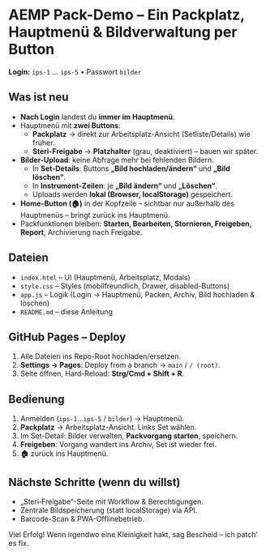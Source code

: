 
# AEMP Pack-Demo – Ein Packplatz, Hauptmenü & Bildverwaltung per Button

**Login:** `ips-1` … `ips-5` • Passwort `bilder`

## Was ist neu
- **Nach Login** landest du **immer im Hauptmenü**.
- Hauptmenü mit **zwei Buttons**:
  - **Packplatz** → direkt zur Arbeitsplatz-Ansicht (Setliste/Details) wie früher.
  - **Steri-Freigabe** → **Platzhalter** (grau, deaktiviert) – bauen wir später.
- **Bilder-Upload**: keine Abfrage mehr bei fehlenden Bildern.
  - In **Set-Details**: Buttons **„Bild hochladen/ändern“** und **„Bild löschen“**.
  - In **Instrument-Zeilen**: je **„Bild ändern“** und **„Löschen“**.
  - Uploads werden **lokal (Browser, localStorage)** gespeichert.
- **Home-Button (🏠)** in der Kopfzeile – sichtbar nur außerhalb des Hauptmenüs – bringt zurück ins Hauptmenü.
- Packfunktionen bleiben: **Starten, Bearbeiten, Stornieren, Freigeben, Report**, Archivierung nach Freigabe.

## Dateien
- `index.html` – UI (Hauptmenü, Arbeitsplatz, Modals)
- `style.css` – Styles (mobilfreundlich, Drawer, disabled-Buttons)
- `app.js` – Logik (Login → Hauptmenü, Packen, Archiv, Bild hochladen & löschen)
- `README.md` – diese Anleitung

## GitHub Pages – Deploy
1. Alle Dateien ins Repo-Root hochladen/ersetzen.
2. **Settings → Pages**: Deploy from a branch → `main` / `/ (root)`.
3. Seite öffnen, Hard-Reload: **Strg/Cmd + Shift + R**.

## Bedienung
1. Anmelden (`ips-1`…`ips-5` / `bilder`) → Hauptmenü.
2. **Packplatz** → Arbeitsplatz-Ansicht. Links Set wählen.
3. Im Set-Detail: Bilder verwalten, **Packvorgang starten**, speichern.
4. **Freigeben**: Vorgang wandert ins Archiv, Set ist wieder frei.
5. **🏠** zurück ins Hauptmenü.

## Nächste Schritte (wenn du willst)
- „Steri‑Freigabe“-Seite mit Workflow & Berechtigungen.
- Zentrale Bildspeicherung (statt localStorage) via API.
- Barcode-Scan & PWA-Offlinebetrieb.

Viel Erfolg! Wenn irgendwo eine Kleinigkeit hakt, sag Bescheid – ich patch’ es fix.
